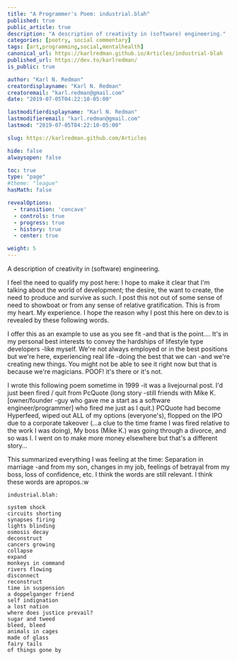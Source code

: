 ```yaml
---
title: "A Programmer's Poem: industrial.blah"
published: true
public_article: true
description: "A description of creativity in (software) engineering."
categories: [poetry, social commentary]
tags: [art,programming,social,mentalhealth]
canonical_url: https://karlredman.github.io/Articles/industrial-blah
published_url: https://dev.to/karlredman/
is_public: true

author: "Karl N. Redman"
creatordisplayname: "Karl N. Redman"
creatoremail: "karl.redman@gmail.com"
date: "2019-07-05T04:22:10-05:00"

lastmodifierdisplayname: "Karl N. Redman"
lastmodifieremail: "karl.redman@gmail.com"
lastmod: "2019-07-05T04:22:10-05:00"

slug: https://karlredman.github.com/Articles

hide: false
alwaysopen: false

toc: true
type: "page"
#theme: "league"
hasMath: false

revealOptions:
  - transition: 'concave'
  - controls: true
  - progress: true
  - history: true
  - center: true

weight: 5
---
```


A description of creativity in (software) engineering.

I feel the need to qualify my post here: I hope to make it clear that I'm talking about the world of development; the desire, the want to create, the need to produce and survive as such. I post this not out of some sense of need to showboat or from any sense of relative gratification. This is from my heart. My experience. I hope the reason why I post this here on dev.to is revealed by these following words.

I offer this as an example to use as you see fit -and that is the point.... It's in my personal best interests to convey the hardships of lifestyle type developers -like myself. We're not always employed or in the best positions but we're here, experiencing real life -doing the best that we can -and we're creating new things. You might not be able to see it right now but that is because we're magicians. POOF! it's there or it's not.

I wrote this following poem sometime in 1999 -it was a livejournal post. I'd just been fired / quit from PcQuote (long story -still friends with Mike K. [owner/founder -guy who gave me a start as a software engineer/programmer] who fired me just as I quit.) PCQuote had become Hyperfeed, wiped out ALL of my options (everyone's), flopped on the IPO due to a corporate takeover (...a clue to the time frame I was fired relative to the work I was doing), My boss (Mike K.) was going through a divorce, and so was I. I went on to make more money elsewhere but that's a different story...

This summarized everything I was feeling at the time: Separation in marriage -and from my son, changes in my job, feelings of betrayal from my boss, loss of confidence, etc. I think the words are still relevant. I think these words are apropos.:w


```quote
industrial.blah:

system shock
circuits shorting
synapses firing
lights blinding
osmosis decay
deconstruct
cancers growing
collapse
expand
monkeys in command
rivers flowing
disconnect
reconstruct
time in suspension
a doppelganger friend
self indignation
a lost nation
where does justice prevail?
sugar and tweed
bleed, bleed
animals in cages
made of glass
fairy tails
of things gone by
```
